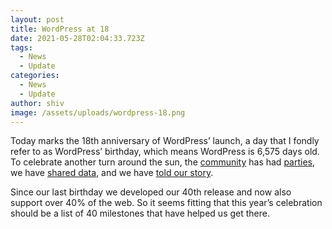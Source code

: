 ```yaml
---
layout: post
title: WordPress at 18
date: 2021-05-28T02:04:33.723Z
tags:
  - News
  - Update
categories:
  - News
  - Update
author: shiv
image: /assets/uploads/wordpress-18.png
---
```

Today marks the 18th anniversary of WordPress’ launch, a day that I fondly refer to as WordPress’ birthday, which means WordPress is 6,575 days old. To celebrate another turn around the sun, the [community](https://wordpress.org/news/2008/05/birthday-party/) has had [parties](https://wp15.wordpress.net/), we have [shared data](https://wordpress.org/news/2010/05/lucky-seven/), and we have [told our story](https://wordpress.org/news/2013/05/ten-good-years/).

Since our last birthday we developed our 40th release and now also support over 40% of the web. So it seems fitting that this year’s celebration should be a list of 40 milestones that have helped us get there.